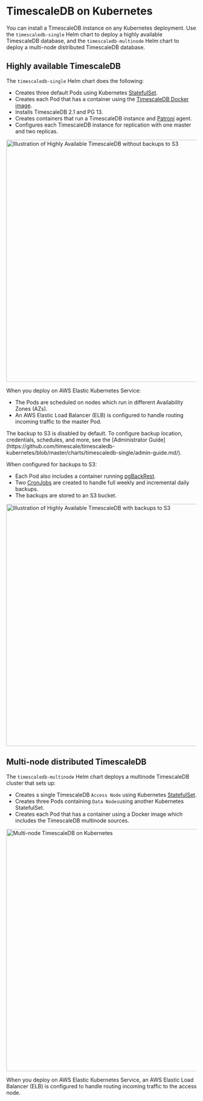 # TimescaleDB on Kubernetes
You can install a TimescaleDB instance on any Kubernetes deployment. Use the `timescaledb-single` Helm chart to deploy a highly available TimescaleDB database, and the `timescaledb-multinode` Helm chart to deploy a multi-node distributed TimescaleDB database. 

## Highly available TimescaleDB 

The `timescaledb-single` Helm chart does the following:

- Creates three default Pods using Kubernetes [StatefulSet](https://kubernetes.io/docs/concepts/workloads/controllers/statefulset/).
- Creates each Pod that has a container using the [TimescaleDB Docker image](https://github.com/timescale/timescaledb-docker-ha).
- Installs TimescaleDB 2.1 and PG 13.
- Creates containers that run a TimescaleDB instance and [Patroni](https://patroni.readthedocs.io/en/latest/) agent.
- Configures each TimescaleDB instance for replication with one master and two replicas.

<img class="main-content__illustration" src="https://s3.amazonaws.com/assets.timescale.com/docs/images/timescaledb-single.png" alt="Illustration of Highly Available TimescaleDB without backups to S3" width="640"/>


When you deploy on AWS Elastic Kubernetes Service:
- The Pods are scheduled on nodes which run in different Availability Zones (AZs).
- An AWS Elastic Load Balancer (ELB) is configured to handle routing incoming traffic to the master Pod.

<highlight type="note">
The backup to S3 is disabled by default. To configure backup location, credentials, schedules, and more, see the [Administrator Guide](https://github.com/timescale/timescaledb-kubernetes/blob/master/charts/timescaledb-single/admin-guide.md/).
</highlight>

When configured for backups to S3:
- Each Pod also includes a container running [pgBackRest](https://pgbackrest.org/).
- Two [CronJobs](https://kubernetes.io/docs/concepts/workloads/controllers/cron-jobs) are created to handle full weekly and incremental daily backups.
- The backups are stored to an S3 bucket.

<img class="main-content__illustration" src="https://s3.amazonaws.com/assets.timescale.com/docs/images/timescaledb-single-backups.png" alt="Illustration of Highly Available TimescaleDB with backups to S3" width="640"/>

## Multi-node distributed TimescaleDB

The `timescaledb-multinode` Helm chart deploys a multinode TimescaleDB cluster that sets up:

- Creates s single TimescaleDB `Access Node` using Kubernetes [StatefulSet](https://kubernetes.io/docs/concepts/workloads/controllers/statefulset/).
- Creates three Pods containing `Data Nodes`using another Kubernetes StatefulSet.
- Creates each Pod that has a container using a Docker image which includes the TimescaleDB multinode sources.

<img class="main-content__illustration" src="https://s3.amazonaws.com/assets.timescale.com/docs/images/timescaledb-multi.png" alt="Multi-node TimescaleDB on Kubernetes" width="640"/>

When you deploy on AWS Elastic Kubernetes Service, an AWS Elastic Load Balancer (ELB) is configured to handle routing incoming traffic to the access node.
